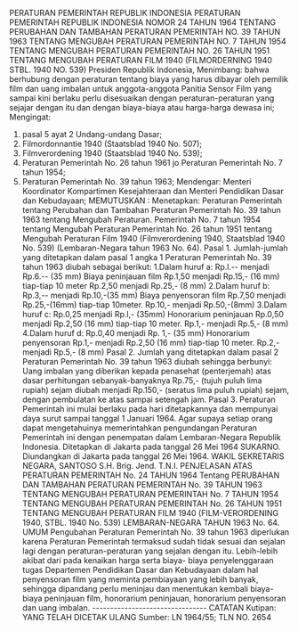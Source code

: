  PERATURAN PEMERINTAH REPUBLIK INDONESIA PERATURAN PEMERINTAH REPUBLIK INDONESIA NOMOR 24 TAHUN 1964 TENTANG PERUBAHAN DAN TAMBAHAN PERATURAN PEMERINTAH NO. 39 TAHUN 1963 TENTANG MENGUBAH PERATURAN PEMERINTAH NO. 7 TAHUN 1954 TENTANG MENGUBAH PERATURAN PEMERINTAH NO. 26 TAHUN 1951 TENTANG MENGUBAH PERATURAN FILM 1940 (FILMORDERNING 1940 STBL. 1940 NO. 539) Presiden Republik Indonesia,
Menimbang:
 bahwa berhubung dengan peraturan tentang biaya yang harus dibayar oleh pemilik film dan uang imbalan untuk anggota-anggota Panitia Sensor Film yang sampai kini berlaku perlu disesuaikan dengan peraturan-peraturan yang sejajar dengan itu dan dengan biaya-biaya atau harga-harga dewasa ini;
Mengingat:

1. pasal 5 ayat 2 Undang-undang Dasar;
2. Filmordonnantie 1940 (Staatsblad 1940 No. 507);
3. Filmverordening 1940 (Staatsblad 1940 No. 539);
4. Peraturan Pemerintah No. 26 tahun 1961 jo Peraturan Pemerintah No. 7 tahun 1954;
5. Peraturan Pemerintah No. 39 tahun 1963; Mendengar: Menteri Koordinator Kompartimen Kesejahteraan dan Menteri Pendidikan Dasar dan Kebudayaan;
MEMUTUSKAN :
 Menetapkan: Peraturan Pemerintah tentang Perubahan dan Tambahan Peraturan Pemerintah No. 39 tahun 1963 tentang Mengubah Peraturan. Pemerintah No. 7 tahun 1954 tentang Mengubah Peraturan Pemerintah No. 26 tahun 1951 tentang Mengubah Peraturan Film 1940 (Filmverordening 1940, Staatsblad 1940 No. 539) (Lembaran-Negara tahun 1963 No. 64). Pasal 1. Jumlah-jumlah yang ditetapkan dalam pasal 1 angka 1 Peraturan Pemerintah No. 39 tahun 1963 diubah sebagai berikut:
1.Dalam huruf a: Rp.l.-- menjadi Rp.6.-- (35 mm) Biaya peninjauan film Rp.1,50 menjadi Rp.15,- (16 mm) tiap-tiap 10 meter Rp.2,50 menjadi Rp.25,- (8 mm) 2.Dalam huruf b: Rp.3,-- menjadi Rp.10,-(35 mm) Biaya penyensoran film Rp.7,50 menjadi Rp.25,-(16mm) tiap-tiap 10meter. Rp.10,- menjadi Rp.50,-(8mm) 3.Dalam huruf c: Rp.0,25 menjadi Rp.l,- (35mm) Honorarium peninjauan Rp.0,50 menjadi Rp.2,50 (16 mm) tiap-tiap 10 meter. Rp.1,- menjadi Rp.5,- (8 mm) 4.Dalam huruf d: Rp.0,40 menjadi Rp. 1,- (35 mm) Honorarium penyensoran Rp.1,- menjadi Rp.2,50 (16 mm) tiap-tiap 10 meter. Rp.2,- menjadi Rp.5,- (8 mm) Pasal 2. Jumlah yang ditetapkan dalam pasal 2 Peraturan Pemerintah No. 39 tahun 1963 diubah sehingga berbunyi: Uang imbalan yang diberikan kepada penasehat (penterjemah) atas dasar perhitungan sebanyak-banyaknya Rp.75,- (tujuh puluh lima rupiah) sejam diubah menjadi Rp.150,- (seratus lima puluh rupiah) sejam, dengan pembulatan ke atas sampai setengah jam. Pasal 3. Peraturan Pemerintah ini mulai berlaku pada hari ditetapkannya dan mempunyai daya surut sampai tanggal 1 Januari 1964. Agar supaya setiap orang dapat mengetahuinya memerintahkan pengundangan Peraturan Pemerintah ini dengan penempatan dalam Lembaran-Negara Republik Indonesia. Ditetapkan di Jakarta pada tanggal 26 Mei 1964 SUKARNO. Diundangkan di Jakarta pada tanggal 26 Mei 1964. WAKIL SEKRETARIS NEGARA, SANTOSO S.H. Brig. Jend. T.N.I. PENJELASAN ATAS PERATURAN PEMERINTAH No. 24 TAHUN 1964 Tentang PERUBAHAN DAN TAMBAHAN PERATURAN PEMERINTAH No. 39 TAHUN 1963 TENTANG MENGUBAH PERATURAN PEMERINTAH No. 7 TAHUN 1954 TENTANG MENGUBAH PERATURAN PEMERINTAH No. 26 TAHUN 1951 TENTANG MENGUBAH PERATURAN FILM 1940 (FILM-VERORDENING 1940, STBL. 1940 No. 539) LEMBARAN-NEGARA TAHUN 1963 No. 64. UMUM Pengubahan Peraturan Pemerintah No. 39 tahun 1963 diperlukan karena Peraturan Pemerintah termaksud sudah tidak sesuai dan sejalan lagi dengan peraturan-peraturan yang sejalan dengan itu. Lebih-lebih akibat dari pada kenaikan harga serta biaya- biaya penyelenggaraan tugas Departemen Pendidikan Dasar dan Kebudayaan dalam hal penyensoran film yang meminta pembiayaan yang lebih banyak, sehingga dipandang perlu meninjau dan menentukan kembali biaya-biaya peninjauan film, honorarium peninjauan, honorarium penyensoran dan uang imbalan. -------------------------------- CATATAN Kutipan: YANG TELAH DICETAK ULANG Sumber: LN 1964/55; TLN NO. 2654